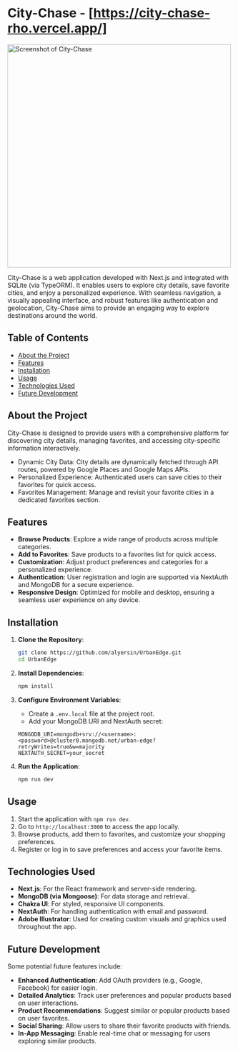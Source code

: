 # City-Chase - [https://city-chase-rho.vercel.app/]

<img src="./xxxxxxx" alt="Screenshot of City-Chase" width="500"/>

City-Chase is a web application developed with Next.js and integrated with SQLite (via TypeORM). It enables users to explore city details, save favorite cities, and enjoy a personalized experience. With seamless navigation, a visually appealing interface, and robust features like authentication and geolocation, City-Chase aims to provide an engaging way to explore destinations around the world.

## Table of Contents

- [About the Project](#about-the-project)
- [Features](#features)
- [Installation](#installation)
- [Usage](#usage)
- [Technologies Used](#technologies-used)
- [Future Development](#future-development)

## About the Project

City-Chase is designed to provide users with a comprehensive platform for discovering city details, managing favorites, and accessing city-specific information interactively.

- Dynamic City Data: City details are dynamically fetched through API routes, powered by Google Places and Google Maps APIs.
- Personalized Experience: Authenticated users can save cities to their favorites for quick access.
- Favorites Management: Manage and revisit your favorite cities in a dedicated favorites section.

## Features

- **Browse Products**: Explore a wide range of products across multiple categories.
- **Add to Favorites**: Save products to a favorites list for quick access.
- **Customization**: Adjust product preferences and categories for a personalized experience.
- **Authentication**: User registration and login are supported via NextAuth and MongoDB for a secure experience.
- **Responsive Design**: Optimized for mobile and desktop, ensuring a seamless user experience on any device.

## Installation

1. **Clone the Repository**:
   ```bash
   git clone https://github.com/alyersin/UrbanEdge.git
   cd UrbanEdge
   ```
2. **Install Dependencies**:
   ```bash
   npm install
   ```
3. **Configure Environment Variables**:

   - Create a `.env.local` file at the project root.
   - Add your MongoDB URI and NextAuth secret:

   ```plaintext
   MONGODB_URI=mongodb+srv://<username>:<password>@cluster0.mongodb.net/urban-edge?retryWrites=true&w=majority
   NEXTAUTH_SECRET=your_secret

   ```

4. **Run the Application**:
   ```bash
   npm run dev
   ```

## Usage

1. Start the application with `npm run dev`.
2. Go to `http://localhost:3000` to access the app locally.
3. Browse products, add them to favorites, and customize your shopping preferences.
4. Register or log in to save preferences and access your favorite items.

## Technologies Used

- **Next.js**: For the React framework and server-side rendering.
- **MongoDB (via Mongoose)**: For data storage and retrieval.
- **Chakra UI**: For styled, responsive UI components.
- **NextAuth**: For handling authentication with email and password.
- **Adobe Illustrator**: Used for creating custom visuals and graphics used throughout the app.

## Future Development

Some potential future features include:

- **Enhanced Authentication**: Add OAuth providers (e.g., Google, Facebook) for easier login.
- **Detailed Analytics**: Track user preferences and popular products based on user interactions.
- **Product Recommendations**: Suggest similar or popular products based on user favorites.
- **Social Sharing**: Allow users to share their favorite products with friends.
- **In-App Messaging**: Enable real-time chat or messaging for users exploring similar products.
